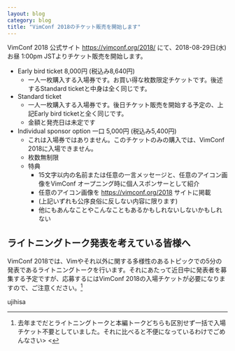 ```yaml
---
layout: blog
category: blog
title: "VimConf 2018のチケット販売を開始します"
---
```


VimConf 2018 公式サイト <https://vimconf.org/2018/> にて、2018-08-29日(水) お昼 1:00pm JSTよりチケット販売を開始します。

* Early bird ticket 8,000円 (税込み8,640円)
    * 一人一枚購入する入場券です。お買い得な枚数限定チケットです。後述するStandard ticketと中身は全く同じです。
* Standard ticket
    * 一人一枚購入する入場券です。後日チケット販売を開始する予定の、上記Early bird ticketと全く同じです。
    * 金額と発売日は未定です
* Individual sponsor option 一口 5,000円 (税込み5,400円)
    * これは入場券ではありません。このチケットのみの購入では、VimConf 2018に入場できません。
    * 枚数無制限
    * 特典
        * 15文字以内の名前または任意の一言メッセージと、任意のアイコン画像をVimConf オープニング時に個人スポンサーとして紹介
        * 任意のアイコン画像を https://vimconf.org/2018 サイトに掲載
        * (上記いずれも公序良俗に反しない内容に限ります)
        * 他にもあんなことやこんなこともあるかもしれないしないかもしれない

## ライトニングトーク発表を考えている皆様へ

VimConf 2018では、Vimやそれ以外に関する多様性のあるトピックでの5分の発表であるライトニングトークを行います。それにあたって近日中に発表者を募集する予定ですが、応募するにはVimConf 2018の入場チケットが必要になりますので、ご注意ください。[^1]

[^1]: 去年までだとライトニングトークと本編トークどちらも区別せず一括で入場チケット不要としていました。それに比べると不便になっているわけでごめんなさい> <

ujihisa

